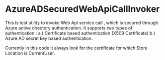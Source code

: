 # AzureADSecuredWebApiCallInvoker
This is test utility to invoke Web Api service call , which is secured through Azure active directory authentication. 
It supports two types of authentication :
  a.) Certificate based authentication (X509 Certificate)
  b.) Azure AD secret key based authentication.
  
  Currently in this code it always look for the certificate for which Store Location is CurrentUser.
